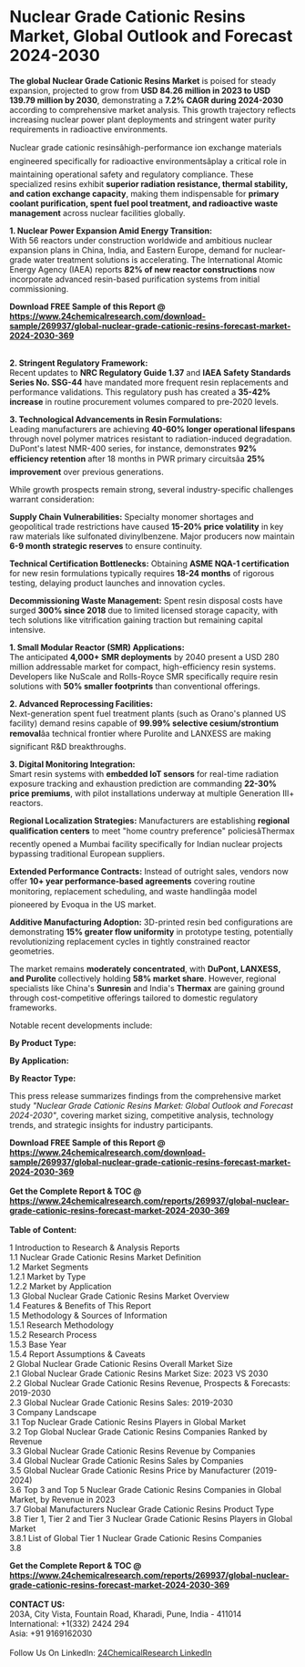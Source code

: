 <h1>Nuclear Grade Cationic Resins Market, Global Outlook and Forecast 2024-2030</h1><p><strong>The global Nuclear Grade Cationic Resins Market</strong> is poised for steady expansion, projected to grow from <strong>USD 84.26 million in 2023 to USD 139.79 million by 2030</strong>, demonstrating a <strong>7.2% CAGR during 2024-2030</strong> according to comprehensive market analysis. This growth trajectory reflects increasing nuclear power plant deployments and stringent water purity requirements in radioactive environments.</p><p>Nuclear grade cationic resinsâhigh-performance ion exchange materials engineered specifically for radioactive environmentsâplay a critical role in maintaining operational safety and regulatory compliance. These specialized resins exhibit <strong>superior radiation resistance, thermal stability, and cation exchange capacity</strong>, making them indispensable for <strong>primary coolant purification, spent fuel pool treatment, and radioactive waste management</strong> across nuclear facilities globally.</p><p><strong>1. Nuclear Power Expansion Amid Energy Transition:</strong><br>
With 56 reactors under construction worldwide and ambitious nuclear expansion plans in China, India, and Eastern Europe, demand for nuclear-grade water treatment solutions is accelerating. The International Atomic Energy Agency (IAEA) reports <strong>82% of new reactor constructions</strong> now incorporate advanced resin-based purification systems from initial commissioning.</p><div><b>Download FREE Sample of this Report @ 
            <a href="https://www.24chemicalresearch.com/download-sample/269937/global-nuclear-grade-cationic-resins-forecast-market-2024-2030-369">
            https://www.24chemicalresearch.com/download-sample/269937/global-nuclear-grade-cationic-resins-forecast-market-2024-2030-369</a></b></div><br><p><strong>2. Stringent Regulatory Framework:</strong><br>
Recent updates to <strong>NRC Regulatory Guide 1.37</strong> and <strong>IAEA Safety Standards Series No. SSG-44</strong> have mandated more frequent resin replacements and performance validations. This regulatory push has created a <strong>35-42% increase</strong> in routine procurement volumes compared to pre-2020 levels.</p><p><strong>3. Technological Advancements in Resin Formulations:</strong><br>
Leading manufacturers are achieving <strong>40-60% longer operational lifespans</strong> through novel polymer matrices resistant to radiation-induced degradation. DuPont's latest NMR-400 series, for instance, demonstrates <strong>92% efficiency retention</strong> after 18 months in PWR primary circuitsâa <strong>25% improvement</strong> over previous generations.</p><p>While growth prospects remain strong, several industry-specific challenges warrant consideration:</p><p><strong>Supply Chain Vulnerabilities:</strong> Specialty monomer shortages and geopolitical trade restrictions have caused <strong>15-20% price volatility</strong> in key raw materials like sulfonated divinylbenzene. Major producers now maintain <strong>6-9 month strategic reserves</strong> to ensure continuity.</p><p><strong>Technical Certification Bottlenecks:</strong> Obtaining <strong>ASME NQA-1 certification</strong> for new resin formulations typically requires <strong>18-24 months</strong> of rigorous testing, delaying product launches and innovation cycles.</p><p><strong>Decommissioning Waste Management:</strong> Spent resin disposal costs have surged <strong>300% since 2018</strong> due to limited licensed storage capacity, with tech solutions like vitrification gaining traction but remaining capital intensive.</p><p><strong>1. Small Modular Reactor (SMR) Applications:</strong><br>
The anticipated <strong>4,000+ SMR deployments</strong> by 2040 present a USD 280 million addressable market for compact, high-efficiency resin systems. Developers like NuScale and Rolls-Royce SMR specifically require resin solutions with <strong>50% smaller footprints</strong> than conventional offerings.</p><p><strong>2. Advanced Reprocessing Facilities:</strong><br>
Next-generation spent fuel treatment plants (such as Orano's planned US facility) demand resins capable of <strong>99.99% selective cesium/strontium removal</strong>âa technical frontier where Purolite and LANXESS are making significant R&amp;D breakthroughs.</p><p><strong>3. Digital Monitoring Integration:</strong><br>
Smart resin systems with <strong>embedded IoT sensors</strong> for real-time radiation exposure tracking and exhaustion prediction are commanding <strong>22-30% price premiums</strong>, with pilot installations underway at multiple Generation III+ reactors.</p><p><strong>Regional Localization Strategies:</strong> Manufacturers are establishing <strong>regional qualification centers</strong> to meet "home country preference" policiesâThermax recently opened a Mumbai facility specifically for Indian nuclear projects bypassing traditional European suppliers.</p><p><strong>Extended Performance Contracts:</strong> Instead of outright sales, vendors now offer <strong>10+ year performance-based agreements</strong> covering routine monitoring, replacement scheduling, and waste handlingâa model pioneered by Evoqua in the US market.</p><p><strong>Additive Manufacturing Adoption:</strong> 3D-printed resin bed configurations are demonstrating <strong>15% greater flow uniformity</strong> in prototype testing, potentially revolutionizing replacement cycles in tightly constrained reactor geometries.</p><p>The market remains <strong>moderately concentrated</strong>, with <strong>DuPont, LANXESS, and Purolite</strong> collectively holding <strong>58% market share</strong>. However, regional specialists like China's <strong>Sunresin</strong> and India's <strong>Thermax</strong> are gaining ground through cost-competitive offerings tailored to domestic regulatory frameworks.</p><p>Notable recent developments include:</p><p><strong>By Product Type:</strong></p><p><strong>By Application:</strong></p><p><strong>By Reactor Type:</strong></p><p>This press release summarizes findings from the comprehensive market study <em>"Nuclear Grade Cationic Resins Market: Global Outlook and Forecast 2024-2030"</em>, covering market sizing, competitive analysis, technology trends, and strategic insights for industry participants.</p><div><b>Download FREE Sample of this Report @ 
            <a href="https://www.24chemicalresearch.com/download-sample/269937/global-nuclear-grade-cationic-resins-forecast-market-2024-2030-369">
            https://www.24chemicalresearch.com/download-sample/269937/global-nuclear-grade-cationic-resins-forecast-market-2024-2030-369</a></b></div><br><div><b>Get the Complete Report & TOC @ 
            <a href="https://www.24chemicalresearch.com/reports/269937/global-nuclear-grade-cationic-resins-forecast-market-2024-2030-369">
            https://www.24chemicalresearch.com/reports/269937/global-nuclear-grade-cationic-resins-forecast-market-2024-2030-369</a></b></div><br>
            <b>Table of Content:</b><p>1 Introduction to Research & Analysis Reports<br />
    1.1 Nuclear Grade Cationic Resins Market Definition<br />
    1.2 Market Segments<br />
        1.2.1 Market by Type<br />
        1.2.2 Market by Application<br />
    1.3 Global Nuclear Grade Cationic Resins Market Overview<br />
    1.4 Features & Benefits of This Report<br />
    1.5 Methodology & Sources of Information<br />
        1.5.1 Research Methodology<br />
        1.5.2 Research Process<br />
        1.5.3 Base Year<br />
        1.5.4 Report Assumptions & Caveats<br />
2 Global Nuclear Grade Cationic Resins Overall Market Size<br />
    2.1 Global Nuclear Grade Cationic Resins Market Size: 2023 VS 2030<br />
    2.2 Global Nuclear Grade Cationic Resins Revenue, Prospects & Forecasts: 2019-2030<br />
    2.3 Global Nuclear Grade Cationic Resins Sales: 2019-2030<br />
3 Company Landscape<br />
    3.1 Top Nuclear Grade Cationic Resins Players in Global Market<br />
    3.2 Top Global Nuclear Grade Cationic Resins Companies Ranked by Revenue<br />
    3.3 Global Nuclear Grade Cationic Resins Revenue by Companies<br />
    3.4 Global Nuclear Grade Cationic Resins Sales by Companies<br />
    3.5 Global Nuclear Grade Cationic Resins Price by Manufacturer (2019-2024)<br />
    3.6 Top 3 and Top 5 Nuclear Grade Cationic Resins Companies in Global Market, by Revenue in 2023<br />
    3.7 Global Manufacturers Nuclear Grade Cationic Resins Product Type<br />
    3.8 Tier 1, Tier 2 and Tier 3 Nuclear Grade Cationic Resins Players in Global Market<br />
        3.8.1 List of Global Tier 1 Nuclear Grade Cationic Resins Companies<br />
        3.8</p><div><b>Get the Complete Report & TOC @ 
            <a href="https://www.24chemicalresearch.com/reports/269937/global-nuclear-grade-cationic-resins-forecast-market-2024-2030-369">
            https://www.24chemicalresearch.com/reports/269937/global-nuclear-grade-cationic-resins-forecast-market-2024-2030-369</a></b></div><br><b>CONTACT US:</b><br>
            203A, City Vista, Fountain Road, Kharadi, Pune, India - 411014<br>
            International: +1(332) 2424 294<br>
            Asia: +91 9169162030 <br><br>
            Follow Us On LinkedIn: <a href="https://www.linkedin.com/company/24chemicalresearch/">24ChemicalResearch LinkedIn</a>
